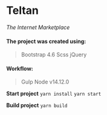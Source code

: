 # Teltan
_The Internet Marketplace_

#### The project was created using:
> Bootstrap 4.6
> Scss
> jQuery

#### Workflow:
> Gulp 
> Node v14.12.0

**Start project**
```yarn install```
```yarn start```

**Build project**
```yarn build```

